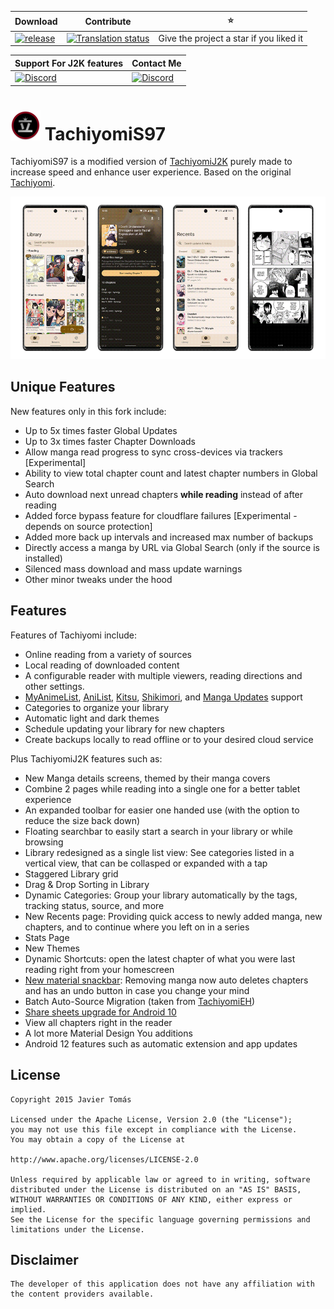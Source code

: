 | Download | Contribute                                                                                                                                                |          ⭐                       |
|-------|------------------------------------------------------------------------------------------------------------------------------------------------------------|----------------------------------------|
| [![release](https://img.shields.io/github/v/release/saud-97/tachiyomis97.svg?maxAge=3600&label=download)](https://github.com/saud-97/TachiyomiS97/releases) | [![Translation status](https://hosted.weblate.org/widgets/tachiyomi/-/tachiyomi-j2k/svg-badge.svg)](https://hosted.weblate.org/engage/tachiyomi/?utm_source=widget) | Give the project a star if you liked it 

| Support For J2K features                                                                                                                               | Contact Me                                                                                                                                                       
|--------------------------------------------------------------------------------------------------------------------------------------------------------|-------------------------------------------------------------------------------------------------------------------------------------------------------------------|
| [![Discord](https://img.shields.io/discord/1195734228319617024.svg?label=discord&labelColor=7289da&color=2c2f33&style=flat)](https://discord.gg/mihon) | [![Discord](https://img.shields.io/discord/1176845724688855180.svg?label=discord&labelColor=7289da&color=2c2f33&style=flat)](https://discord.gg/yChKQXKBVs) |

# ![app icon](./.github/readme-images/app-icon.png) TachiyomiS97
TachiyomiS97 is a modified version of [TachiyomiJ2K](https://github.com/jays2kings/tachiyomiJ2K) purely made  to increase speed and enhance user experience. Based on the original [Tachiyomi](https://github.com/tachiyomiorg/tachiyomi).

![screenshots of app](./.github/readme-images/screens.gif)

## Unique Features

New features only in this fork include:
* Up to 5x times faster Global Updates
* Up to 3x times faster Chapter Downloads
* Allow manga read progress to sync cross-devices via trackers [Experimental]
* Ability to view total chapter count and latest chapter numbers in Global Search
* Auto download next unread chapters **while reading** instead of after reading
* Added force bypass feature for cloudflare failures [Experimental - depends on source protection]
* Added more back up intervals and increased max number of backups
* Directly access a manga by URL via Global Search (only if the source is installed)
* Silenced mass download and mass update warnings
* Other minor tweaks under the hood

## Features

Features of Tachiyomi include:
* Online reading from a variety of sources
* Local reading of downloaded content
* A configurable reader with multiple viewers, reading directions and other settings.
* [MyAnimeList](https://myanimelist.net/), [AniList](https://anilist.co/), [Kitsu](https://kitsu.io/explore/anime), [Shikimori](https://shikimori.one), and [Manga Updates](https://www.mangaupdates.com/) support
* Categories to organize your library
* Automatic light and dark themes
* Schedule updating your library for new chapters
* Create backups locally to read offline or to your desired cloud service

Plus TachiyomiJ2K features such as:
* New Manga details screens, themed by their manga covers
* Combine 2 pages while reading into a single one for a better tablet experience
* An expanded toolbar for easier one handed use (with the option to reduce the size back down)
* Floating searchbar to easily start a search in your library or while browsing
* Library redesigned as a single list view: See categories listed in a vertical view, that can be collasped or expanded with a tap
* Staggered Library grid
* Drag & Drop Sorting in Library
* Dynamic Categories: Group your library automatically by the tags, tracking status, source, and more
* New Recents page: Providing quick access to newly added manga, new chapters, and to continue where you left on in a series
* Stats Page
* New Themes
* Dynamic Shortcuts: open the latest chapter of what you were last reading right from your homescreen
* [New material snackbar](.github/readme-images/material%20snackbar.png): Removing manga now auto deletes chapters and has an undo button in case you change your mind
* Batch Auto-Source Migration (taken from [TachiyomiEH](https://github.com/NerdNumber9/TachiyomiEH))
* [Share sheets upgrade for Android 10](.github/readme-images/share%20menu.png)
* View all chapters right in the reader
* A lot more Material Design You additions
* Android 12 features such as automatic extension and app updates


## License

    Copyright 2015 Javier Tomás

    Licensed under the Apache License, Version 2.0 (the "License");
    you may not use this file except in compliance with the License.
    You may obtain a copy of the License at

    http://www.apache.org/licenses/LICENSE-2.0

    Unless required by applicable law or agreed to in writing, software
    distributed under the License is distributed on an "AS IS" BASIS,
    WITHOUT WARRANTIES OR CONDITIONS OF ANY KIND, either express or implied.
    See the License for the specific language governing permissions and
    limitations under the License.

## Disclaimer

    The developer of this application does not have any affiliation with the content providers available.
